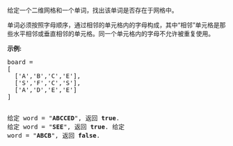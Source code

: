 <html>
 <body>
  <p>
   给定一个二维网格和一个单词，找出该单词是否存在于网格中。
  </p>
  <p>
   单词必须按照字母顺序，通过相邻的单元格内的字母构成，其中“相邻”单元格是那些水平相邻或垂直相邻的单元格。同一个单元格内的字母不允许被重复使用。
  </p>
  <p>
   <strong>
    示例:
   </strong>
  </p>
  <pre>board =
[
  ['A','B','C','E'],
  ['S','F','C','S'],
  ['A','D','E','E']
]

给定 word = "<strong>ABCCED</strong>", 返回 <strong>true</strong>.
给定 word = "<strong>SEE</strong>", 返回 <strong>true</strong>.
给定 word = "<strong>ABCB</strong>", 返回 <strong>false</strong>.</pre>
 </body>
</html>